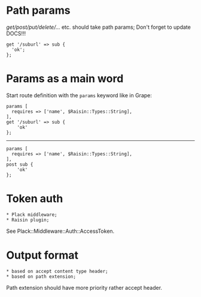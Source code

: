 Path params
===========
_get/post/put/delete/..._ etc. should take path params;
Don't forget to update DOCS!!!

    get '/suburl' => sub {
      'ok';
    };


Params as a main word
=====================
Start route definition with the `params` keyword like in Grape:

    params [
      requires => ['name', $Raisin::Types::String],
    ],
    get '/suburl' => sub {
        'ok'
    };

---

    params [
      requires => ['name', $Raisin::Types::String],
    ],
    post sub {
        'ok'
    };


Token auth
==========
    * Plack middleware;
    * Raisin plugin;

See Plack::Middleware::Auth::AccessToken.


Output format
=============
    * based on accept content type header;
    * based on path extension;
Path extension should have more priority rather accept header.

